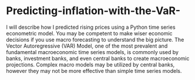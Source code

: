 # Predicting-inflation-with-the-VaR-
I will describe how I predicted rising prices using a Python time series econometric model. You may be competent to make wiser economic decisions if you use macro forecasting to understand the big picture. The Vector Autoregressive (VAR) Model, one of the most prevalent and fundamental macroeconomic time series models, is commonly used by banks, investment banks, and even central banks to create macroeconomic projections. Complex macro models may be utilized by central banks, however they may not be more effective than simple time series models.
